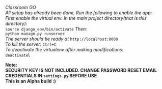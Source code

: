*Classroom GO*\
*All setup has already been done. Run the following to enable the app:*\
*First enable the virtual env. In the main project directory(that is this directory):*\
`source django_env/bin/activate`
*Then:*\
`python manage.py runserver`\
*The server should be ready at* `http://localhost:8000`\
*To kill the server:* `Ctrl+C`\
*To deactivate the virtualenv after making modifications:*\
`deactivate`\

**Note:**\
**SECURITY KEY IS NOT INCLUDED. CHANGE PASSWORD RESET EMAIL CREDENTIALS IN `settings.py`    BEFORE USE**\
**This is an Alpha build :)**

